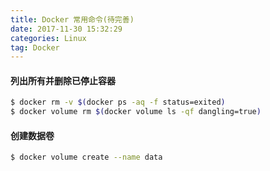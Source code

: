 ```yaml
---
title: Docker 常用命令(待完善)
date: 2017-11-30 15:32:29
categories: Linux
tag: Docker
---
```

#### 列出所有并删除已停止容器
``` bash
$ docker rm -v $(docker ps -aq -f status=exited)
$ docker volume rm $(docker volume ls -qf dangling=true)
```
#### 创建数据卷
``` bash
$ docker volume create --name data
```
